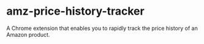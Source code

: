 # amz-price-history-tracker
A Chrome extension that enables you to rapidly track the price history of an Amazon product.
